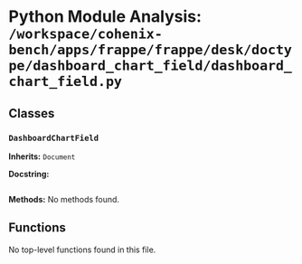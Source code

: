# Python Module Analysis: `/workspace/cohenix-bench/apps/frappe/frappe/desk/doctype/dashboard_chart_field/dashboard_chart_field.py`

## Classes

### `DashboardChartField`
**Inherits:** `Document`


**Docstring:**
```

```

**Methods:**
No methods found.




## Functions

No top-level functions found in this file.
